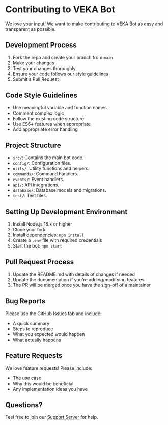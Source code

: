 # Contributing to VEKA Bot

We love your input! We want to make contributing to VEKA Bot as easy and transparent as possible.

## Development Process
1. Fork the repo and create your branch from `main`
2. Make your changes
3. Test your changes thoroughly
4. Ensure your code follows our style guidelines
5. Submit a Pull Request

## Code Style Guidelines
- Use meaningful variable and function names
- Comment complex logic
- Follow the existing code structure
- Use ES6+ features when appropriate
- Add appropriate error handling

## Project Structure
- `src/`: Contains the main bot code.
- `config/`: Configuration files.
- `utils/`: Utility functions and helpers.
- `commands/`: Command handlers.
- `events/`: Event handlers.
- `api/`: API integrations.
- `database/`: Database models and migrations.
- `test/`: Test files.

## Setting Up Development Environment
1. Install Node.js 16.x or higher
2. Clone your fork
3. Install dependencies: `npm install`
4. Create a `.env` file with required credentials
5. Start the bot: `npm start`

## Pull Request Process
1. Update the README.md with details of changes if needed
2. Update the documentation if you're adding/modifying features
3. The PR will be merged once you have the sign-off of a maintainer

## Bug Reports
Please use the GitHub Issues tab and include:
- A quick summary
- Steps to reproduce
- What you expected would happen
- What actually happens

## Feature Requests
We love feature requests! Please include:
- The use case
- Why this would be beneficial
- Any implementation ideas you have

## Questions?
Feel free to join our [Support Server](https://discord.gg/vekabot) for help.